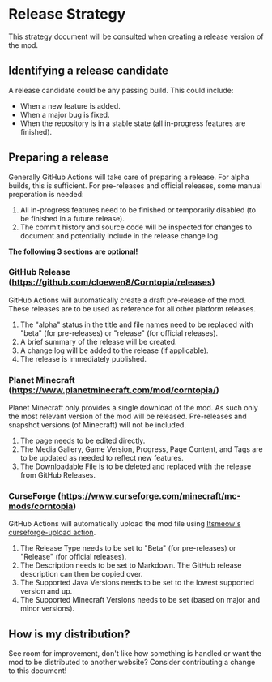 # Release Strategy
This strategy document will be consulted when creating a release version of the mod.

## Identifying a release candidate
A release candidate could be any passing build. This could include:

- When a new feature is added.
- When a major bug is fixed.
- When the repository is in a stable state (all in-progress features are finished).

## Preparing a release
Generally GitHub Actions will take care of preparing a release. For alpha builds, this is sufficient.
For pre-releases and official releases, some manual preperation is needed:

1. All in-progress features need to be finished or temporarily disabled (to be finished in a future release).
2. The commit history and source code will be inspected for changes to document and potentially include in the release change log.

**The following 3 sections are optional!**

### GitHub Release (https://github.com/cloewen8/Corntopia/releases)
GitHub Actions will automatically create a draft pre-release of the mod.
These releases are to be used as reference for all other platform releases.

1. The "alpha" status in the title and file names need to be replaced with "beta" (for pre-releases) or "release" (for official releases).
2. A brief summary of the release will be created.
3. A change log will be added to the release (if applicable).
4. The release is immediately published.

### Planet Minecraft (https://www.planetminecraft.com/mod/corntopia/)
Planet Minecraft only provides a single download of the mod. As such only the most relevant version of the mod will be released.
Pre-releases and snapshot versions (of Minecraft) will not be included.

1. The page needs to be edited directly.
2. The Media Gallery, Game Version, Progress, Page Content, and Tags are to be updated as needed to reflect new features.
3. The Downloadable File is to be deleted and replaced with the release from GitHub Releases.

### CurseForge (https://www.curseforge.com/minecraft/mc-mods/corntopia)
GitHub Actions will automatically upload the mod file using [Itsmeow's curseforge-upload action](https://github.com/itsmeow/curseforge-upload).

1. The Release Type needs to be set to "Beta" (for pre-releases) or "Release" (for official releases).
2. The Description needs to be set to Markdown. The GitHub release description can then be copied over.
3. The Supported Java Versions needs to be set to the lowest supported version and up.
4. The Supported Minecraft Versions needs to be set (based on major and minor versions).

## How is my distribution?
See room for improvement, don't like how something is handled or want the mod to be distributed to another website?
Consider contributing a change to this document!
